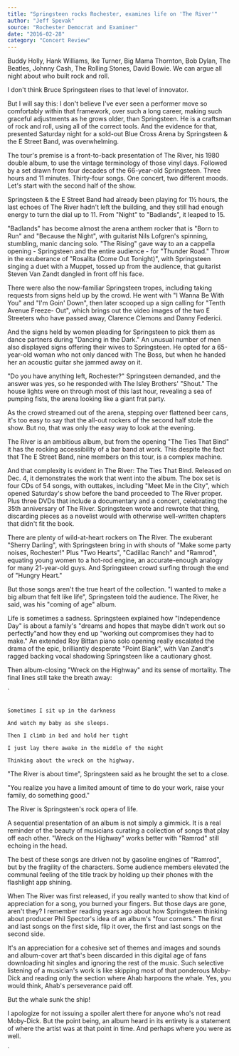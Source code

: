 ```yaml
---
title: "Springsteen rocks Rochester, examines life on 'The River'"
author: "Jeff Spevak"
source: "Rochester Democrat and Examiner"
date: "2016-02-28"
category: "Concert Review"
---
```


Buddy Holly, Hank Williams, Ike Turner, Big Mama Thornton, Bob Dylan, The Beatles, Johnny Cash, The Rolling Stones, David Bowie. We can argue all night about who built rock and roll.

I don't think Bruce Springsteen rises to that level of innovator.

But I will say this: I don't believe I've ever seen a performer move so comfortably within that framework, over such a long career, making such graceful adjustments as he grows older, than Springsteen. He is a craftsman of rock and roll, using all of the correct tools. And the evidence for that, presented Saturday night for a sold-out Blue Cross Arena by Springsteen & the E Street Band, was overwhelming.

The tour's premise is a front-to-back presentation of The River, his 1980 double album, to use the vintage terminology of those vinyl days. Followed by a set drawn from four decades of the 66-year-old Springsteen. Three hours and 11 minutes. Thirty-four songs. One concert, two different moods. Let's start with the second half of the show.

Springsteen & the E Street Band had already been playing for 1½ hours, the last echoes of The River hadn't left the building, and they still had enough energy to turn the dial up to 11. From "Night" to "Badlands", it leaped to 15.

"Badlands" has become almost the arena anthem rocker that is "Born to Run" and "Because the Night", with guitarist Nils Lofgren's spinning, stumbling, manic dancing solo. "The Rising" gave way to an a cappella opening - Springsteen and the entire audience - for "Thunder Road." Throw in the exuberance of "Rosalita (Come Out Tonight)", with Springsteen singing a duet with a Muppet, tossed up from the audience, that guitarist Steven Van Zandt dangled in front off his face.

There were also the now-familiar Springsteen tropes, including taking requests from signs held up by the crowd. He went with "I Wanna Be With You" and "I'm Goin' Down", then later scooped up a sign calling for "Tenth Avenue Freeze- Out", which brings out the video images of the two E Streeters who have passed away, Clarence Clemons and Danny Federici.

And the signs held by women pleading for Springsteen to pick them as dance partners during "Dancing in the Dark." An unusual number of men also displayed signs offering their wives to Springsteen. He opted for a 65-year-old woman who not only danced with The Boss, but when he handed her an acoustic guitar she jammed away on it.

"Do you have anything left, Rochester?" Springsteen demanded, and the answer was yes, so he responded with The Isley Brothers' "Shout." The house lights were on through most of this last hour, revealing a sea of pumping fists, the arena looking like a giant frat party.

As the crowd streamed out of the arena, stepping over flattened beer cans, it's too easy to say that the all-out rockers of the second half stole the show. But no, that was only the easy way to look at the evening.

The River is an ambitious album, but from the opening "The Ties That Bind" it has the rocking accessibility of a bar band at work. This despite the fact that The E Street Band, nine members on this tour, is a complex machine.

And that complexity is evident in The River: The Ties That Bind. Released on Dec. 4, it demonstrates the work that went into the album. The box set is four CDs of 54 songs, with outtakes, including "Meet Me in the City", which opened Saturday's show before the band proceeded to The River proper. Plus three DVDs that include a documentary and a concert, celebrating the 35th anniversary of The River. Springsteen wrote and rewrote that thing, discarding pieces as a novelist would with otherwise well-written chapters that didn't fit the book.

There are plenty of wild-at-heart rockers on The River. The exuberant "Sherry Darling", with Springsteen bring in with shouts of "Make some party noises, Rochester!" Plus "Two Hearts", "Cadillac Ranch" and "Ramrod", equating young women to a hot-rod engine, an accurate-enough analogy for many 21-year-old guys. And Springsteen crowd surfing through the end of "Hungry Heart."

But those songs aren't the true heart of the collection. "I wanted to make a big album that felt like life", Springsteen told the audience. The River, he said, was his "coming of age" album.

Life is sometimes a sadness. Springsteen explained how "Independence Day" is about a family's "dreams and hopes that maybe didn't work out so perfectly"and how they end up "working out compromises they had to make." An extended Roy Bittan piano solo opening really escalated the drama of the epic, brilliantly desperate "Point Blank", with Van Zandt's ragged backing vocal shadowing Springsteen like a cautionary ghost.

Then album-closing "Wreck on the Highway" and its sense of mortality. The final lines still take the breath away:

`

```

Sometimes I sit up in the darkness

And watch my baby as she sleeps.

Then I climb in bed and hold her tight

I just lay there awake in the middle of the night

Thinking about the wreck on the highway.

```

"The River is about time", Springsteen said as he brought the set to a close.

"You realize you have a limited amount of time to do your work, raise your family, do something good."

The River is Springsteen's rock opera of life.

A sequential presentation of an album is not simply a gimmick. It is a real reminder of the beauty of musicians curating a collection of songs that play off each other. "Wreck on the Highway" works better with "Ramrod" still echoing in the head.

The best of these songs are driven not by gasoline engines of "Ramrod", but by the fragility of the characters. Some audience members elevated the communal feeling of the title track by holding up their phones with the flashlight app shining.

When The River was first released, if you really wanted to show that kind of appreciation for a song, you burned your fingers. But those days are gone, aren't they? I remember reading years ago about how Springsteen thinking about producer Phil Spector's idea of an album's "four corners." The first and last songs on the first side, flip it over, the first and last songs on the second side.

It's an appreciation for a cohesive set of themes and images and sounds and album-cover art that's been discarded in this digital age of fans downloading hit singles and ignoring the rest of the music. Such selective listening of a musician's work is like skipping most of that ponderous Moby-Dick and reading only the section where Ahab harpoons the whale. Yes, you would think, Ahab's perseverance paid off.

But the whale sunk the ship!

I apologize for not issuing a spoiler alert there for anyone who's not read Moby-Dick. But the point being, an album heard in its entirety is a statement of where the artist was at that point in time. And perhaps where you were as well.

`

```

```